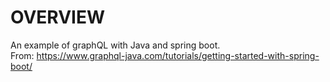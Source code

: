 # OVERVIEW
An example of graphQL with Java and spring boot.  
From: https://www.graphql-java.com/tutorials/getting-started-with-spring-boot/
